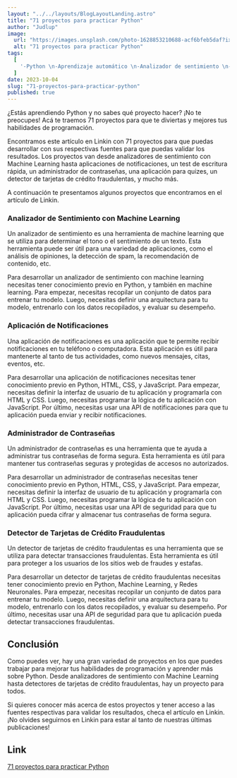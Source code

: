 ```yaml
---
layout: "../../layouts/BlogLayoutLanding.astro"
title: "71 proyectos para practicar Python"
author: "Judlup"
image:
  url: "https://images.unsplash.com/photo-1628853210688-acf6bfeb5daf?ixlib=rb-4.0.3&ixid=M3wxMjA3fDB8MHxwaG90by1wYWdlfHx8fGVufDB8fHx8fA%3D%3D&auto=format&fit=crop&w=3540&q=80"
  alt: "71 proyectos para practicar Python"
tags:
  [
    '-Python \n-Aprendizaje automático \n-Analizador de sentimiento \n-Notificaciones \n-Prueba de escritura \n-Administrador de contraseña \n-Aplicación de cuestionarios \n-Detector de tarjetas de crédito fraudulentas \n-Red de contactos \n-Suscripción',
  ]
date: 2023-10-04
slug: "71-proyectos-para-practicar-python"
published: true
---
```


¿Estás aprendiendo Python y no sabes qué proyecto hacer? ¡No te preocupes! Acá te traemos 71 proyectos para que te diviertas y mejores tus habilidades de programación.

Encontramos este artículo en Linkin con 71 proyectos para que puedas desarrollar con sus respectivas fuentes para que puedas validar los resultados. Los proyectos van desde analizadores de sentimiento con Machine Learning hasta aplicaciones de notificaciones, un test de escritura rápida, un administrador de contraseñas, una aplicación para quizes, un detector de tarjetas de crédito fraudulentas, y mucho más.

A continuación te presentamos algunos proyectos que encontramos en el artículo de Linkin.

### Analizador de Sentimiento con Machine Learning

Un analizador de sentimiento es una herramienta de machine learning que se utiliza para determinar el tono o el sentimiento de un texto. Esta herramienta puede ser útil para una variedad de aplicaciones, como el análisis de opiniones, la detección de spam, la recomendación de contenido, etc.

Para desarrollar un analizador de sentimiento con machine learning necesitas tener conocimiento previo en Python, y también en machine learning. Para empezar, necesitas recopilar un conjunto de datos para entrenar tu modelo. Luego, necesitas definir una arquitectura para tu modelo, entrenarlo con los datos recopilados, y evaluar su desempeño.

### Aplicación de Notificaciones

Una aplicación de notificaciones es una aplicación que te permite recibir notificaciones en tu teléfono o computadora. Esta aplicación es útil para mantenerte al tanto de tus actividades, como nuevos mensajes, citas, eventos, etc.

Para desarrollar una aplicación de notificaciones necesitas tener conocimiento previo en Python, HTML, CSS, y JavaScript. Para empezar, necesitas definir la interfaz de usuario de tu aplicación y programarla con HTML y CSS. Luego, necesitas programar la lógica de tu aplicación con JavaScript. Por último, necesitas usar una API de notificaciones para que tu aplicación pueda enviar y recibir notificaciones.

### Administrador de Contraseñas

Un administrador de contraseñas es una herramienta que te ayuda a administrar tus contraseñas de forma segura. Esta herramienta es útil para mantener tus contraseñas seguras y protegidas de accesos no autorizados.

Para desarrollar un administrador de contraseñas necesitas tener conocimiento previo en Python, HTML, CSS, y JavaScript. Para empezar, necesitas definir la interfaz de usuario de tu aplicación y programarla con HTML y CSS. Luego, necesitas programar la lógica de tu aplicación con JavaScript. Por último, necesitas usar una API de seguridad para que tu aplicación pueda cifrar y almacenar tus contraseñas de forma segura.

### Detector de Tarjetas de Crédito Fraudulentas

Un detector de tarjetas de crédito fraudulentas es una herramienta que se utiliza para detectar transacciones fraudulentas. Esta herramienta es útil para proteger a los usuarios de los sitios web de fraudes y estafas.

Para desarrollar un detector de tarjetas de crédito fraudulentas necesitas tener conocimiento previo en Python, Machine Learning, y Redes Neuronales. Para empezar, necesitas recopilar un conjunto de datos para entrenar tu modelo. Luego, necesitas definir una arquitectura para tu modelo, entrenarlo con los datos recopilados, y evaluar su desempeño. Por último, necesitas usar una API de seguridad para que tu aplicación pueda detectar transacciones fraudulentas.

## Conclusión

Como puedes ver, hay una gran variedad de proyectos en los que puedes trabajar para mejorar tus habilidades de programación y aprender más sobre Python. Desde analizadores de sentimiento con Machine Learning hasta detectores de tarjetas de crédito fraudulentas, hay un proyecto para todos.

Si quieres conocer más acerca de estos proyectos y tener acceso a las fuentes respectivas para validar los resultados, checa el artículo en Linkin. ¡No olvides seguirnos en Linkin para estar al tanto de nuestras últimas publicaciones!

## Link

[71 proyectos para practicar Python](https://bit.ly/37845612)
